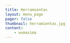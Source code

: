 ```yaml
---
title: Herramientas
layout: menu_page
pager: false
thumbnail: herramientas.jpg
content:
    - wxmaxima
---
```

